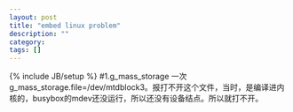 ```yaml
---
layout: post
title: "embed linux problem"
description: ""
category: 
tags: []
---
```

{% include JB/setup %}
#1.g_mass_storage
一次g_mass_storage.file=/dev/mtdblock3。报打不开这个文件，当时，是编译进内核的，busybox的mdev还没运行，所以还没有设备结点。所以就打不开。


